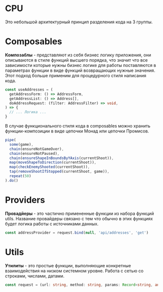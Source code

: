 # CPU

Это небольшой архитектурный принцип разделения кода на 3 группы.

# Composables

**Композаблы** - представляют из себя бизнес логику приложения, они описываются в стиле функций высшего порядка, что значит что
все зависимости которые нужны бизнес логике для работы поставляются в параметрах функции в виде функций возвращающих нужные значения.
Этот подход больше применим для процедурного стиля написания кода.

```ts
const useAddresses = (
  getAddressForm: () => AddressForm,
  getAddressList: () => Address[],
  doAddressRequest: (filter: AddressFilter) => void,
) => {
  // ... Логика ...
}
```
В случае функционального стиля кода в composables можно хранить функции-композиции в виде цепочки Монад или цепочки Промисов.
```js
pipe(
  some(game),
  chain(ensureNotGameOver),
  chain(ensureNotPaused),
  chain(ensureShapeInBoundsByYAxis(currentShoot)),
  map(moveShapeToDirection(currentShoot)),
  map(checkEnemyShooted(currentShoot)),
  tap(removeShootIfStopped(currentShoot, game)),
  repeat(50)
).do()
```

# Providers

**Провадйеры** - это частично примененные функции из набора функций utils. Название провайдеры связано с тем что
обычно в этих функциях будет логика работы с источниками данных.

```ts
const addressProvider = request.bind(null, 'api/addresses', 'get')
```

# Utils

**Утилиты** - это простые функции, выполняющие конкретные взаимодействия на низком системном уровне. Работа с сетью со строками, числами, датами.

```ts
const request = (url: string, method: string, params: Record<string, any>, body: any) => any;
```
